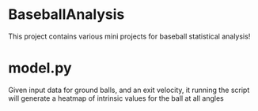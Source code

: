 # BaseballAnalysis

This project contains various mini projects for baseball statistical analysis!

# model.py
Given input data for ground balls, and an exit velocity, it running the script will generate a heatmap of intrinsic values for the ball at all angles
